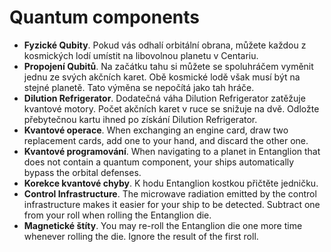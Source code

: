 # Quantum components

- **Fyzické Qubity**. Pokud vás odhalí orbitální obrana, můžete každou z kosmických lodí umístit na libovolnou planetu v Centariu.
- **Propojení Qubitů**. Na začátku tahu si můžete se spoluhráčem vyměnit jednu ze svých akčních karet. Obě kosmické lodě však musí být na stejné planetě. Tato výměna se nepočítá jako tah hráče. 
- **Dilution Refrigerator**. Dodatečná váha  Dilution Refrigerator zatěžuje kvantové motory. Počet akčních karet v ruce se snižuje na dvě. Odložte přebytečnou kartu ihned po získání Dilution Refrigerator.
- **Kvantové operace**. When exchanging an engine card, draw two replacement cards, add one to your hand, and discard the other one.
- **Kvantové programování**. When navigating to a planet in Entanglion that does not contain a quantum component, your ships automatically bypass the orbital defenses.
- **Korekce kvantové chyby**. K hodu Entanglion kostkou přičtěte jedničku. 
- **Control Infrastructure**. The microwave radiation emitted by the control infrastructure makes it easier for your ship to be detected. Subtract one from your roll when rolling the Entanglion die.
- **Magnetické štíty**. You may re-roll the Entanglion die one more time whenever rolling the die. Ignore the result of the first roll.
